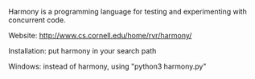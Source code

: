 Harmony is a programming language for testing and experimenting with
concurrent code.

Website: http://www.cs.cornell.edu/home/rvr/harmony/

Installation: put harmony in your search path

Windows: instead of harmony, using "python3 harmony.py"

